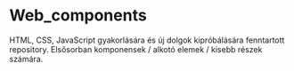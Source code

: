 # Web_components
HTML, CSS, JavaScript gyakorlására és új dolgok kipróbálására fenntartott repository. Elsősorban komponensek / alkotó elemek / kisebb részek számára.
